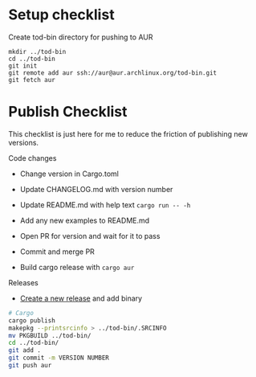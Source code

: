 # Setup checklist

Create tod-bin directory for pushing to AUR
```
mkdir ../tod-bin
cd ../tod-bin
git init
git remote add aur ssh://aur@aur.archlinux.org/tod-bin.git
git fetch aur
```

# Publish Checklist

This checklist is just here for me to reduce the friction of publishing new versions.

Code changes

- Change version in Cargo.toml
- Update CHANGELOG.md with version number
- Update README.md with help text `cargo run -- -h`
- Add any new examples to README.md
- Open PR for version and wait for it to pass
- Commit and merge PR

- Build cargo release with `cargo aur`

Releases
- [Create a new release](https://github.com/alanvardy/tod/releases/new) and add binary

```bash
# Cargo
cargo publish
makepkg --printsrcinfo > ../tod-bin/.SRCINFO
mv PKGBUILD ../tod-bin/
cd ../tod-bin/
git add .
git commit -m VERSION NUMBER
git push aur
```
